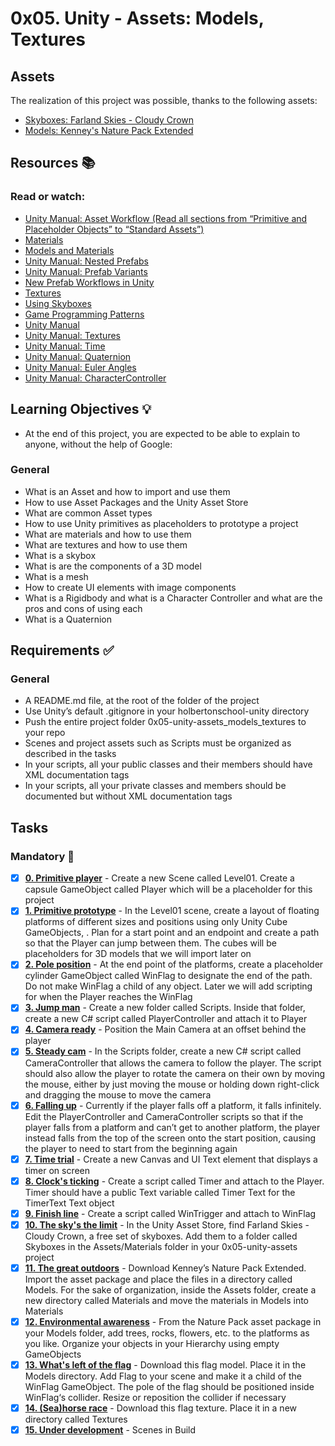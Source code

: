# 0x05. Unity - Assets: Models, Textures
## Assets
The realization of this project was possible, thanks to the following assets:
* [Skyboxes: Farland Skies - Cloudy Crown](https://assetstore.unity.com/packages/2d/textures-materials/sky/farland-skies-cloudy-crown-60004)
* [Models: Kenney's Nature Pack Extended](https://intranet.hbtn.io/rltoken/BYHZEB1i-sI1-GsnUpatbw)
## Resources :books:
### Read or watch:

* [Unity Manual: Asset Workflow (Read all sections from “Primitive and Placeholder Objects” to “Standard Assets”)]()
* [Materials]()
* [Models and Materials]()
* [Unity Manual: Nested Prefabs]()
* [Unity Manual: Prefab Variants]()
* [New Prefab Workflows in Unity]()
* [Textures]()
* [Using Skyboxes]()
* [Game Programming Patterns]()
* [Unity Manual]()
* [Unity Manual: Textures]()
* [Unity Manual: Time]()
* [Unity Manual: Quaternion]()
* [Unity Manual: Euler Angles]()
* [Unity Manual: CharacterController]()
## Learning Objectives :bulb:
* At the end of this project, you are expected to be able to explain to anyone, without the help of Google:

### General
* What is an Asset and how to import and use them
* How to use Asset Packages and the Unity Asset Store
* What are common Asset types
* How to use Unity primitives as placeholders to prototype a project
* What are materials and how to use them
* What are textures and how to use them
* What is a skybox
* What is are the components of a 3D model
* What is a mesh
* How to create UI elements with image components
* What is a Rigidbody and what is a Character Controller and what are the pros and cons of using each
* What is a Quaternion
## Requirements :white_check_mark:
### General
* A README.md file, at the root of the folder of the project
* Use Unity’s default .gitignore in your holbertonschool-unity directory
* Push the entire project folder 0x05-unity-assets_models_textures to your repo
* Scenes and project assets such as Scripts must be organized as described in the tasks
* In your scripts, all your public classes and their members should have XML documentation tags
* In your scripts, all your private classes and members should be documented but without XML documentation tags
## Tasks
### Mandatory :page_with_curl:
- [x] **[0. Primitive player](./Assets/Scenes/Level01.unity)** - Create a new Scene called Level01. Create a capsule GameObject called Player which will be a placeholder for this project
- [x] **[1. Primitive prototype](./Assets/Scenes/Level01.unity)** - In the Level01 scene, create a layout of floating platforms of different sizes and positions using only Unity Cube GameObjects, . Plan for a start point and an endpoint and create a path so that the Player can jump between them. The cubes will be placeholders for 3D models that we will import later on
- [x] **[2. Pole position](./Assets/Scenes/Level01.unity)** - At the end point of the platforms, create a placeholder cylinder GameObject called WinFlag to designate the end of the path. Do not make WinFlag a child of any object. Later we will add scripting for when the Player reaches the WinFlag
- [x] **[3. Jump man](./Assets/Scenes/Level01.unity)** - Create a new folder called Scripts. Inside that folder, create a new C# script called PlayerController and attach it to Player
- [x] **[4. Camera ready](./Assets/Scenes/Level01.unity)** - Position the Main Camera at an offset behind the player
- [x] **[5. Steady cam](./Assets/Scenes/Level01.unity)** - In the Scripts folder, create a new C# script called CameraController that allows the camera to follow the player. The script should also allow the player to rotate the camera on their own by moving the mouse, either by just moving the mouse or holding down right-click and dragging the mouse to move the camera
- [x] **[6. Falling up](./Assets/Scenes/Level01.unity)** - Currently if the player falls off a platform, it falls infinitely. Edit the PlayerController and CameraController scripts so that if the player falls from a platform and can’t get to another platform, the player instead falls from the top of the screen onto the start position, causing the player to need to start from the beginning again
- [x] **[7. Time trial](./Assets/Scenes/Level01.unity)** - Create a new Canvas and UI Text element that displays a timer on screen
- [x] **[8. Clock's ticking](./Assets/Scenes/Level01.unity)** - Create a script called Timer and attach to the Player. Timer should have a public Text variable called Timer Text for the TimerText Text object
- [x] **[9. Finish line](./Assets/Scenes/Level01.unity)** - Create a script called WinTrigger and attach to WinFlag
- [x] **[10. The sky's the limit](./Assets/Scenes/Level01.unity)** - In the Unity Asset Store, find Farland Skies - Cloudy Crown, a free set of skyboxes. Add them to a folder called Skyboxes in the Assets/Materials folder in your 0x05-unity-assets project
- [x] **[11. The great outdoors](./Assets/Scenes/Level01.unity)** - Download Kenney’s Nature Pack Extended. Import the asset package and place the files in a directory called Models. For the sake of organization, inside the Assets folder, create a new directory called Materials and move the materials in Models into Materials
- [x] **[12. Environmental awareness](./Assets/Scenes/Level01.unity)** - From the Nature Pack asset package in your Models folder, add trees, rocks, flowers, etc. to the platforms as you like. Organize your objects in your Hierarchy using empty GameObjects
- [x] **[13. What's left of the flag](./Assets/Scenes/Level01.unity)** - Download this flag model. Place it in the Models directory. Add Flag to your scene and make it a child of the WinFlag GameObject. The pole of the flag should be positioned inside WinFlag‘s collider. Resize or reposition the collider if necessary
- [x] **[14. (Sea)horse race](./Assets/Scenes/Level01.unity)** - Download this flag texture. Place it in a new directory called Textures
- [x] **[15. Under development](./Builds/)** - Scenes in Build
